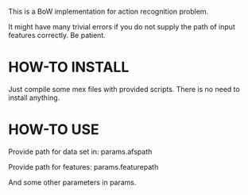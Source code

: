 This is a BoW implementation for action recognition problem.

It might have many trivial errors if you do not supply the path of input features correctly. Be patient.

HOW-TO INSTALL
==============
Just compile some mex files with provided scripts. There is no need to install anything.

HOW-TO USE
==========
Provide path for data set in: params.afspath

Provide path for features: params.featurepath

And some other parameters in params.

